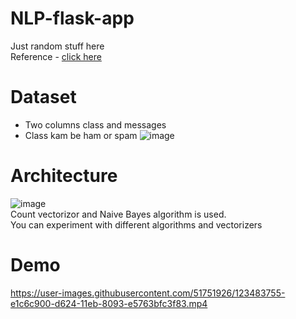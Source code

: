 # NLP-flask-app
Just random stuff here <br/>
Reference - [click here](https://towardsdatascience.com/develop-a-nlp-model-in-python-deploy-it-with-flask-step-by-step-744f3bdd7776)
# Dataset
- Two columns class and messages <br/>
- Class kam be ham or spam 
![image](https://user-images.githubusercontent.com/51751926/123483587-91e80200-d624-11eb-831c-1e14569bccbd.png)

# Architecture
![image](https://user-images.githubusercontent.com/51751926/123483344-2e5dd480-d624-11eb-9af2-94091a0c5584.png)
<br/>
Count vectorizor and Naive Bayes algorithm is used.
<br/>
You can experiment with different algorithms and vectorizers

# Demo

https://user-images.githubusercontent.com/51751926/123483755-e1c6c900-d624-11eb-8093-e5763bfc3f83.mp4
